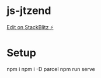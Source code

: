 # js-jtzend

[Edit on StackBlitz ⚡️](https://stackblitz.com/edit/js-jtzend)

# Setup

npm i
npm i -D parcel
npm run serve
